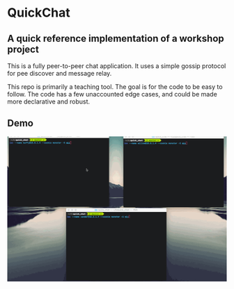 # QuickChat
## A quick reference implementation of a workshop project

This is a fully peer-to-peer chat application. It uses a simple gossip protocol
for pee discover and message relay.

This repo is primarily a teaching tool. The goal is for the code to be easy to follow.
The code has a few unaccounted edge cases, and could be made more declarative and robust.

## Demo

![](https://github.com/expede/quick_chat/blob/master/priv/demo.gif?raw=true)
